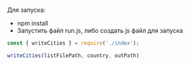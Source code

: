Для запуска:
- npm install
- Запустить файл run.js, либо создать js файл для запуска
```js
const { writeCities } = require('./index');

writeCities(listFilePath, country, outPath)
```